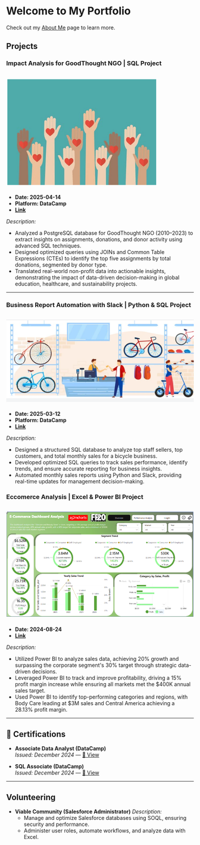 # Welcome to My Portfolio

Check out my [About Me](/about/) page to learn more.

## Projects

### Impact Analysis for GoodThought NGO | SQL Project
![NGO](doc/assest/NGO.png)
---
- **Date: 2025-04-14**
- **Platform: DataCamp**
- **[Link](https://www.datacamp.com/datalab/w/8016cfc2-d174-4614-b9e2-cf5d0b96fca8)**

 *Description:*
  - Analyzed a PostgreSQL database for GoodThought NGO (2010–2023) to extract insights on assignments, donations, 
    and donor activity using advanced SQL techniques.
  - Designed optimized queries using JOINs and Common Table Expressions (CTEs) to identify 
    the top five assignments by total donations, segmented by donor type.
  - Translated real-world non-profit data into actionable insights, demonstrating the impact of 
    data-driven decision-making in global education, healthcare, and sustainability projects.
--- 

### Business Report Automation with Slack | Python & SQL Project
![Bicycle Sales](/doc/assest/Bicycle.png)
---
- **Date: 2025-03-12**
- **Platform: DataCamp**
- **[Link](https://www.datacamp.com/datalab/w/d2fe9599-b2ec-4845-95ec-a322dc293a04)**

*Description:*
- Designed a structured SQL database to analyze top staff sellers, top customers, and total monthly sales for a bicycle 
  business. 
- Developed optimized SQL queries to track sales performance, identify trends, and ensure accurate reporting for
  business insights. 
- Automated monthly sales reports using Python and Slack, providing real-time updates for management decision-making.


### Eccomerce Analysis | Excel & Power BI Project
![Eccomerce](doc/assest/rqGT7nsgQ7.png)
---
- **Date: 2024-08-24**
- **[Link](https://app.powerbi.com/view?r=eyJrIjoiZWUxNTc3YjgtYjM5OS00OGQyLWJjZDMtODk2MjRkZjNkOWZhIiwidCI6IjQ2NTRiNmYxLTBlNDctNDU3OS1hOGExLTAyZmU5ZDk0M2M3YiIsImMiOjl9)**

*Description:*
- Utilized Power BI to analyze sales data, achieving 20% growth and surpassing the corporate segment's 30% target 
  through strategic data-driven decisions. 
- Leveraged Power BI to track and improve profitability, driving a 15% profit margin increase while ensuring all 
  markets met the $400K annual sales target. 
- Used Power BI to identify top-performing categories and regions, with Body Care leading at $3M sales and Central 
  America achieving a 28.13% profit margin. 
---

## 📜 Certifications

- **Associate Data Analyst (DataCamp)**  
  *Issued: December 2024* — [🔗 View](https://www.datacamp.com/certificate/DAA0012347845230)

- **SQL Associate (DataCamp)**  
  *Issued: December 2024* — [🔗 View](https://www.datacamp.com/certificate/SQA0019048337356)
---

## Volunteering
- **Viable Community (Salesforce Administrator)**
  *Description:*
  - Manage and optimize Salesforce databases using SOQL, ensuring security and performance.
  - Administer user roles, automate workflows, and analyze data with Excel.

